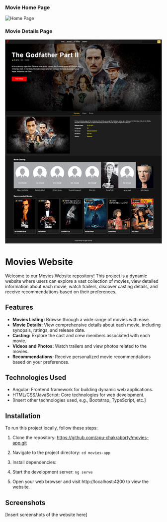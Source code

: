 ### Movie Home Page

![Home Page](./homePage.png)

### Movie Details Page

![Details Page](./detailspage.png)

# Movies Website

Welcome to our Movies Website repository! This project is a dynamic website where users can explore a vast collection of movies, view detailed information about each movie, watch trailers, discover casting details, and receive recommendations based on their preferences.

## Features

- **Movies Listing:** Browse through a wide range of movies with ease.
- **Movie Details:** View comprehensive details about each movie, including synopsis, ratings, and release date.
- **Casting:** Explore the cast and crew members associated with each movie.
- **Videos and Photos:** Watch trailers and view photos related to the movies.
- **Recommendations:** Receive personalized movie recommendations based on your preferences.

## Technologies Used

- Angular: Frontend framework for building dynamic web applications.
- HTML/CSS/JavaScript: Core technologies for web development.
- [Insert other technologies used, e.g., Bootstrap, TypeScript, etc.]

## Installation

To run this project locally, follow these steps:

1. Clone the repository:
   https://github.com/apu-chakraborty/movies-app.git

2. Navigate to the project directory:
   `cd movies-app`
3. Install dependencies:
4. Start the development server:
   `ng serve`
5. Open your web browser and visit http://localhost:4200 to view the website.

## Screenshots

[Insert screenshots of the website here]
